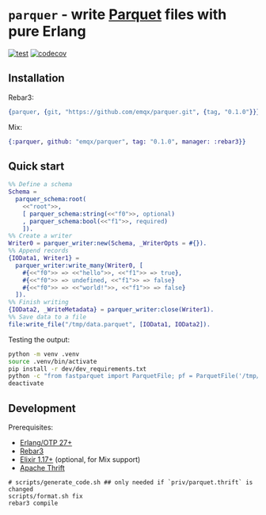 # `parquer` - write [Parquet](https://parquet.apache.org/) files with pure Erlang

[![test](https://github.com/emqx/parquer/actions/workflows/test.yaml/badge.svg)](https://github.com/emqx/parquer/actions/workflows/test.yaml) [![codecov](https://codecov.io/gh/emqx/parquer/graph/badge.svg?token=DV3YEG9MNM)](https://codecov.io/gh/emqx/parquer)

## Installation

Rebar3:

```erlang
{parquer, {git, "https://github.com/emqx/parquer.git", {tag, "0.1.0"}}}
```

Mix:

```elixir
{:parquer, github: "emqx/parquer", tag: "0.1.0", manager: :rebar3}}
```

## Quick start

```erlang
%% Define a schema
Schema =
  parquer_schema:root(
    <<"root">>,
    [ parquer_schema:string(<<"f0">>, optional)
    , parquer_schema:bool(<<"f1">>, required)
    ]).
%% Create a writer
Writer0 = parquer_writer:new(Schema, _WriterOpts = #{}).
%% Append records
{IOData1, Writer1} =
  parquer_writer:write_many(Writer0, [
    #{<<"f0">> => <<"hello">>, <<"f1">> => true},
    #{<<"f0">> => undefined, <<"f1">> => false}
    #{<<"f0">> => <<"world!">>, <<"f1">> => false}
  ]).
%% Finish writing
{IOData2, _WriteMetadata} = parquer_writer:close(Writer1).
%% Save data to a file
file:write_file("/tmp/data.parquet", [IOData1, IOData2]).
```

Testing the output:

```bash
python -m venv .venv
source .venv/bin/activate
pip install -r dev/dev_requirements.txt
python -c "from fastparquet import ParquetFile; pf = ParquetFile('/tmp/data.parquet'); print(pf.info); print(pf.head(10))"
deactivate
```

## Development

Prerequisites:

- [Erlang/OTP 27+](https://www.erlang.org/downloads)
- [Rebar3](https://rebar3.org/)
- [Elixir 1.17+](https://elixir-lang.org/install.html) (optional, for Mix support)
- [Apache Thrift](https://thrift.apache.org/)

```
# scripts/generate_code.sh ## only needed if `priv/parquet.thrift` is changed
scripts/format.sh fix
rebar3 compile
```
